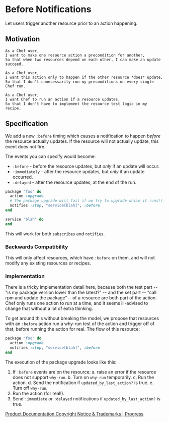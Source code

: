 # Before Notifications

Let users trigger another resource prior to an action happening.

## Motivation

    As a Chef user,
    I want to make one resource action a precondition for another,
    So that when two resources depend on each other, I can make an update succeed.

    As a Chef user,
    I want this action only to happen if the other resource *does* update,
    So that I don't unnecessarily run my preconditions on every single Chef run.

    As a Chef user,
    I want Chef to run an action if a resource updates,
    So that I don't have to implement the resource test logic in my recipe.

## Specification

We add a new `:before` timing which causes a notification to happen
*before* the resource actually updates. If the resource will not actually update,
this event does not fire.

The events you can specify would become:

- `:before` - before the resource updates, but *only* if an update will occur.
- `:immediately` - after the resource updates, but *only* if an update occurred.
- `:delayed` - after the resource updates, at the end of the run.

```ruby
package "foo" do
  action :upgrade
  # The package upgrade will fail if we try to upgrade while it runs!!!
  notifies :stop, "service[blah]", :before
end

service "blah" do
end
```

This will work for both `subscribes` and `notifies`.

### Backwards Compatibility

This will only affect resources, which have `:before` on them, and will
not modify any existing resources or recipes.

### Implementation

There is a tricky implementation detail here, because both the test part -- "is my
package version lower than the latest?" -- and the set part -- "call rpm and update the
package"-- of a resource are both part of the action. Chef only runs one
action to run at a time, and it seems ill-advised to change that without a lot
of extra thinking.

To get around this without breaking the model, we propose that resources with an
`:before` action run a why-run test of the action and trigger off of
that, before running the action for real. The flow of this resource:

```ruby
package "foo" do
  action :upgrade
  notifies :stop, "service[blah]", :before
end
```

The execution of the package upgrade looks like this:

1. If `:before` events are on the resource:
   a. raise an error if the resource does not support `why-run`.
   b. Turn on `why-run` temporarily.
   c. Run the action.
   d. Send the notification if `updated_by_last_action?` is true.
   e. Turn off `why-run`.
2. Run the action (for real!).
3. Send `:immediate` or `:delayed` notifications if `updated_by_last_action?` is true.

[Product Documentation Copyright Notice & Trademarks | Progress](https://www.progress.com/legal/documentation-copyright)
